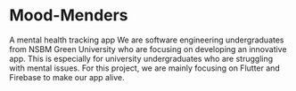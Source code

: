 # Mood-Menders
A mental health tracking app
We are software engineering undergraduates from NSBM Green University who are focusing on developing an innovative app. This is especially for university undergraduates who are struggling with mental issues. For this project, we are mainly focusing on Flutter and Firebase to make our app alive.
